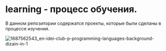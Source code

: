 # learning - процесс обучения.
В данном репозитории содержатся проекты, которые были сделаны в процессе изучения.




![1687562543_en-idei-club-p-programming-languages-background-dizain-in-1](https://github.com/sk1wz/Learning/assets/78929376/58e9c530-9713-4c9b-a329-cf1f87e03d6f)
